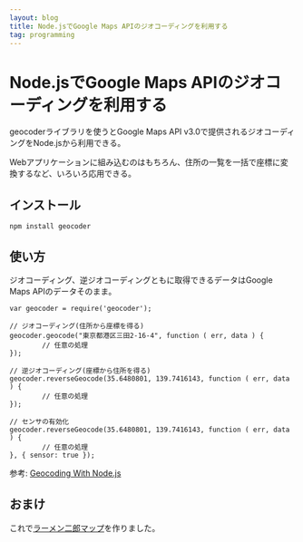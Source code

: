 ```yaml
---
layout: blog
title: Node.jsでGoogle Maps APIのジオコーディングを利用する
tag: programming
---
```


# Node.jsでGoogle Maps APIのジオコーディングを利用する

geocoderライブラリを使うとGoogle Maps API v3.0で提供されるジオコーディングをNode.jsから利用できる。

Webアプリケーションに組み込むのはもちろん、住所の一覧を一括で座標に変換するなど、いろいろ応用できる。

## インストール

    npm install geocoder

## 使い方

ジオコーディング、逆ジオコーディングともに取得できるデータはGoogle Maps APIのデータそのまま。

    var geocoder = require('geocoder');
     
    // ジオコーディング(住所から座標を得る)
    geocoder.geocode("東京都港区三田2-16-4", function ( err, data ) {
			// 任意の処理
    });
     
    // 逆ジオコーディング(座標から住所を得る)
    geocoder.reverseGeocode(35.6480801, 139.7416143, function ( err, data ) {
			// 任意の処理
    });
     
    // センサの有効化
    geocoder.reverseGeocode(35.6480801, 139.7416143, function ( err, data ) {
			// 任意の処理
    }, { sensor: true });

参考:
[Geocoding With Node.js](http://blog.stephenwyattbush.com/2011/07/16/geocoding-with-nodejs)

## おまけ

これで[ラーメン二郎マップ](/jirorian/)を作りました。

